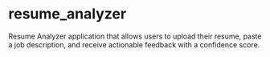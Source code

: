 # resume_analyzer
Resume Analyzer application that allows users to upload their resume, paste a job description, and receive actionable feedback with a confidence score.

